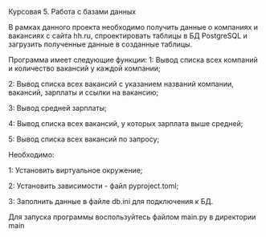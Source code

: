 Курсовая 5. Работа с базами данных 

В рамках данного проекта необходимо получить данные о компаниях и вакансиях с сайта hh.ru, спроектировать таблицы в БД PostgreSQL и загрузить полученные данные в созданные таблицы.

Программа имеет следующие функции:
1: Вывод списка всех компаний и количество вакансий у каждой компании;

2: Вывод списка всех вакансий с указанием названий компании, вакансий, зарплаты и ссылки на вакансию;

3: Вывод средней зарплаты;

4: Вывод списка всех вакансий, у которых зарплата выше средней;

5: Вывод списка всех вакансий по запросу;

Необходимо:

1: Установить виртуальное окружение;

2: Установить зависимости - файл pyproject.toml;

3: Заполнить данные в файле db.ini для подключения к БД.

Для запуска программы воспользуйтесь файлом main.py в директории main
